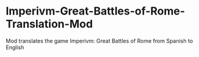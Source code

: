 # Imperivm-Great-Battles-of-Rome-Translation-Mod
Mod translates the game Imperivm: Great Battles of Rome from Spanish to English
